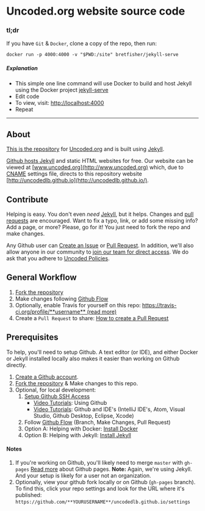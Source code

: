 # Uncoded.org website source code

### tl;dr

If you have `Git` & `Docker`, clone a copy of the repo, then run:  

    docker run -p 4000:4000 -v "$PWD:/site" bretfisher/jekyll-serve


##### Explanation

*  This simple one line command will use Docker to build and host Jekyll using the Docker project [jekyll-serve](https://github.com/bretfisher/jekyll-serve)  
*  Edit code  
*  To view, visit: [http://localhost:4000](http://localhost:4000)  
*  Repeat  

---  

## About

[This is the repository](https://github.com/uncodedlb/uncodedlb.github.io) for [Uncoded.org](www.uncoded.org) and is built using [Jekyll](http://jekyllrb.com/).

[Github hosts Jekyll](https://help.github.com/articles/what-is-github-pages/) and static HTML websites for free. Our website can be viewed at [www.uncoded.org](http://www.uncoded.org) which, due to [CNAME](https://github.com/uncodedlb/uncodedlb.github.io/blob/master/CNAME) settings file, directs to this repository website [http://uncodedlb.github.io](http://uncodedlb.github.io/).


## Contribute

Helping is easy.  You don't even _need_ [Jekyll](http://jekyllrb.com/), but it helps.  Changes and [pull requests](https://github.com/uncodedlb/uncodedlb.github.io/pulls) are encouraged.  Want to fix a typo, link, or add some missing info?  Add a page, or more?  Please, go for it!  You just need to fork the repo and make changes.

Any Github user can [Create an Issue](https://github.com/uncodedlb/uncodedlb.github.io/issues/new) or [Pull Request](https://help.github.com/articles/creating-a-pull-request/).  In addition, we'll also allow anyone in our community to [join our team for direct access](https://github.com/uncodedlb/uncodedlb.github.io/issues/new).  We do ask that you adhere to [Uncoded  Policies](https://github.com/uncodedlb/uncoded-policies).



## General Workflow

1.  [Fork the repository](https://help.github.com/articles/fork-a-repo/)
1.  Make changes following [Github Flow](https://help.github.com/articles/github-flow/)
1.  Optionally, enable Travis for yourself on this repo: [https://travis-ci.org/profile/**username** (read more)](http://jekyllrb.com/docs/continuous-integration/)
1.  Create a `Pull Request` to share:  [How to create a Pull Request](https://help.github.com/articles/using-pull-requests/)


## Prerequisites

To help, you'll need to setup Github. A text editor (or IDE), and either Docker or Jekyll installed locally also makes it easier than working on Github directly.

1.  [Create a Github account](https://git-scm.com/book/en/v2/GitHub-Account-Setup-and-Configuration).
1.  [Fork the repository](https://help.github.com/articles/fork-a-repo/) & Make changes to this repo.
1.  Optional, for local development:
    1. [Setup Github SSH Access](https://help.github.com/articles/adding-a-new-ssh-key-to-your-github-account/)
        -   [Video Tutorials](https://www.youtube.com/watch?v=noZnOSpcjYY&list=PLg7s6cbtAD15G8lNyoaYDuKZSKyJrgwB-): Using Github
        -   [Video Tutorials](https://www.youtube.com/watch?v=QfmYUiXMs2E&list=PLg7s6cbtAD168bAd2P4Z0bEUxYMUcyoq1): Github and IDE's (IntelliJ IDE's, Atom, Visual Studio, Github Desktop, Eclipse, Xcode)
    1.  Follow [Github Flow](https://help.github.com/articles/github-flow/) (Branch, Make Changes, Pull Request)
    1.  Option A: Helping with Docker: [Install Docker](https://docs.docker.com/install/)
    1.  Option B: Helping with Jekyll: [Install Jekyll](https://jekyllrb.com/docs/quickstart/)


#### Notes

1. If you're working on Github, you'll likely need to merge `master` with `gh-pages` [Read more](https://help.github.com/categories/github-pages-basics/) about Github pages. **Note:** Again, we're using Jekyll.  And your setup is likely for a user not an organization.
1. Optionally, view your github fork locally or on Github (`gh-pages` branch).  To find this, click your repo settings and look for the URL where it's published:  `https://github.com/**YOURUSERNAME**/uncodedlb.github.io/settings`
